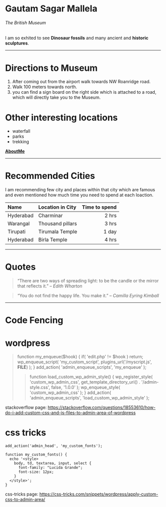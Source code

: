 # Gautam Sagar Mallela
###### The British Museum

I am so exhited to see **Dinosaur fossils** and many ancient and **historic sculptures**.

---

# Directions to Museum

1. After coming out from the airport walk towards NW Roanridge road.
2. Walk 100 meters towards north.
3. you can find a sign board on the right side which is attached to a road, which will directly take you to the Museum.


# Other interesting locations

* waterfall
* parks
* trekking



**[AboutMe](AboutMe.md)**

---

# Recommended Cities 

I am recommending few city and places within that city which are famous and even mentioned how much time you need to spend at each loaction.


| Name | Location in City | Time to spend |
|:-----|:-----------------|--------------:|
| Hyderabad | Charminar   |  2 hrs        |
| Warangal  | Thousand pillars | 3 hrs    | 
| Tirupati  | Tirumala Temple  |  1 day   | 
| Hyderabad | Birla Temple     | 4 hrs    |

---

# Quotes

> “There are two ways of spreading light: to be the candle or the mirror that reflects it.”  – *Edith Wharton*

> “You do not find the happy life. You make it.” – *Camilla Eyring Kimball*

---

# Code Fencing

# wordpress

> function my_enqueue($hook) {
    if( 'edit.php' != $hook )
        return;
    wp_enqueue_script( 'my_custom_script', plugins_url('/myscript.js', __FILE__) );
}
add_action( 'admin_enqueue_scripts', 'my_enqueue' );
>> function load_custom_wp_admin_style() {
        wp_register_style( 'custom_wp_admin_css', get_template_directory_uri() . '/admin-style.css', false, '1.0.0' );
        wp_enqueue_style( 'custom_wp_admin_css' );
}
add_action( 'admin_enqueue_scripts', 'load_custom_wp_admin_style' );

stackoverflow page: <https://stackoverflow.com/questions/18553610/how-do-i-add-custom-css-and-js-files-to-admin-area-of-wordpress>

# css tricks

```
add_action('admin_head', 'my_custom_fonts');

function my_custom_fonts() {
  echo '<style>
    body, td, textarea, input, select {
      font-family: "Lucida Grande";
      font-size: 12px;
    } 
  </style>';
}
```
css-tricks page: <https://css-tricks.com/snippets/wordpress/apply-custom-css-to-admin-area/>

